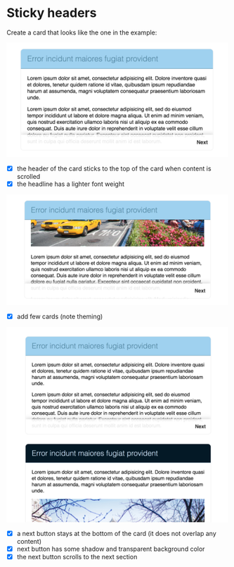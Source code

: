 # Sticky headers

Create a card that looks like the one in the example:

![example](card-example.png)

- [x] the header of the card sticks to the top of the card when content is scrolled
- [x] the headline has a lighter font weight

![example](card-scroll-example.png)

- [x] add few cards (note theming)

![example](card-list-example.png)

- [x] a next button stays at the bottom of the card (it does not overlap any content)
- [x] next button has some shadow and transparent background color
- [x] the next button scrolls to the next section

